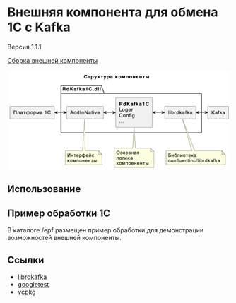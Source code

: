 # Внешняя компонента для обмена 1С с Kafka

Версия 1.1.1

[Сборка внешней компоненты](./doc/build.md)

![Структура компоненты](doc/res/structure.png)

## Использование

## Пример обработки 1С

В каталоге /epf размещен пример обработки для демонстрации возможностей внешней компоненты.

## Ссылки

- [librdkafka](https://github.com/confluentinc/librdkafka)
- [googletest](https://github.com/google/googletest)
- [vcpkg](https://github.com/microsoft/vcpkg)